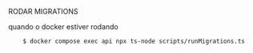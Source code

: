 RODAR MIGRATIONS

quando o docker estiver rodando

```bash
    $ docker compose exec api npx ts-node scripts/runMigrations.ts
```

